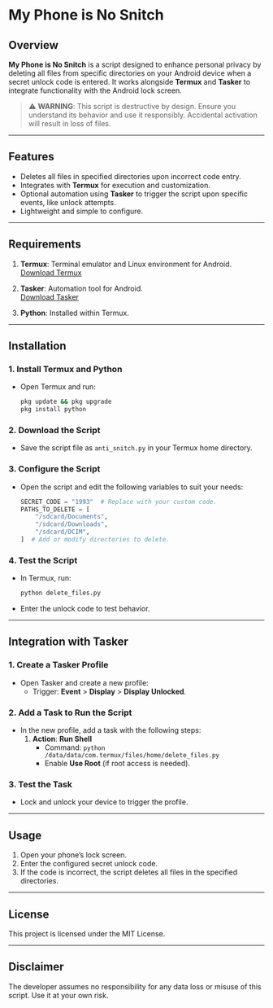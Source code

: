 # My Phone is No Snitch

## Overview

**My Phone is No Snitch** is a script designed to enhance personal privacy by deleting all files from specific directories on your Android device when a secret unlock code is entered. It works alongside **Termux** and **Tasker** to integrate functionality with the Android lock screen.

> ⚠️ **WARNING**: This script is destructive by design. Ensure you understand its behavior and use it responsibly. Accidental activation will result in loss of files.

---

## Features

- Deletes all files in specified directories upon incorrect code entry.
- Integrates with **Termux** for execution and customization.
- Optional automation using **Tasker** to trigger the script upon specific events, like unlock attempts.
- Lightweight and simple to configure.

---

## Requirements

1. **Termux**: Terminal emulator and Linux environment for Android.  
   [Download Termux](https://f-droid.org/packages/com.termux/)

2. **Tasker**: Automation tool for Android.  
   [Download Tasker](https://play.google.com/store/apps/details?id=net.dinglisch.android.taskerm)

3. **Python**: Installed within Termux.

---

## Installation

### 1. Install Termux and Python
   - Open Termux and run:
     ```bash
     pkg update && pkg upgrade
     pkg install python
     ```

### 2. Download the Script
   - Save the script file as `anti_snitch.py` in your Termux home directory.

### 3. Configure the Script
   - Open the script and edit the following variables to suit your needs:
     ```python
     SECRET_CODE = "1993"  # Replace with your custom code.
     PATHS_TO_DELETE = [
         "/sdcard/Documents",
         "/sdcard/Downloads",
         "/sdcard/DCIM",
     ]  # Add or modify directories to delete.
     ```

### 4. Test the Script
   - In Termux, run:
     ```bash
     python delete_files.py
     ```
   - Enter the unlock code to test behavior.

---

## Integration with Tasker

### 1. Create a Tasker Profile
   - Open Tasker and create a new profile:
     - Trigger: **Event** > **Display** > **Display Unlocked**.

### 2. Add a Task to Run the Script
   - In the new profile, add a task with the following steps:
     1. **Action**: **Run Shell**
        - Command: `python /data/data/com.termux/files/home/delete_files.py`
        - Enable **Use Root** (if root access is needed).

### 3. Test the Task
   - Lock and unlock your device to trigger the profile.

---

## Usage

1. Open your phone’s lock screen.
2. Enter the configured secret unlock code.
3. If the code is incorrect, the script deletes all files in the specified directories.

---

## License

This project is licensed under the MIT License.

---

## Disclaimer

The developer assumes no responsibility for any data loss or misuse of this script. Use it at your own risk.
